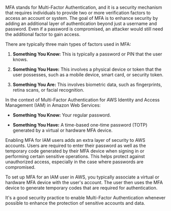 MFA stands for Multi-Factor Authentication, and it is a security mechanism that requires individuals to provide two or more verification factors to access an account or system. The goal of MFA is to enhance security by adding an additional layer of authentication beyond just a username and password. Even if a password is compromised, an attacker would still need the additional factor to gain access.

There are typically three main types of factors used in MFA:

1. **Something You Know:** This is typically a password or PIN that the user knows.

2. **Something You Have:** This involves a physical device or token that the user possesses, such as a mobile device, smart card, or security token.

3. **Something You Are:** This involves biometric data, such as fingerprints, retina scans, or facial recognition.

In the context of Multi-Factor Authentication for AWS Identity and Access Management (IAM) in Amazon Web Services:

- **Something You Know:** Your regular password.
  
- **Something You Have:** A time-based one-time password (TOTP) generated by a virtual or hardware MFA device.

Enabling MFA for IAM users adds an extra layer of security to AWS accounts. Users are required to enter their password as well as the temporary code generated by their MFA device when signing in or performing certain sensitive operations. This helps protect against unauthorized access, especially in the case where passwords are compromised.

To set up MFA for an IAM user in AWS, you typically associate a virtual or hardware MFA device with the user's account. The user then uses the MFA device to generate temporary codes that are required for authentication.

It's a good security practice to enable Multi-Factor Authentication whenever possible to enhance the protection of sensitive accounts and data.